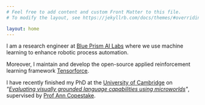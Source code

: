 ```yaml
---
# Feel free to add content and custom Front Matter to this file.
# To modify the layout, see https://jekyllrb.com/docs/themes/#overriding-theme-defaults

layout: home
---
```



I am a research engineer at [Blue Prism AI Labs](https://www.blueprism.com/ai-labs/) where we use machine learning to enhance robotic process automation.

Moreover, I maintain and develop the open-source applied reinforcement learning framework [Tensorforce](https://github.com/tensorforce/tensorforce).

I have recently finished my PhD at the [University of Cambridge](https://www.cl.cam.ac.uk/) on *"[Evaluating visually grounded language capabilities using microworlds](https://www.cl.cam.ac.uk/techreports/UCAM-CL-TR-942.html)"*, supervised by [Prof Ann Copestake](https://www.cl.cam.ac.uk/~aac10/).
